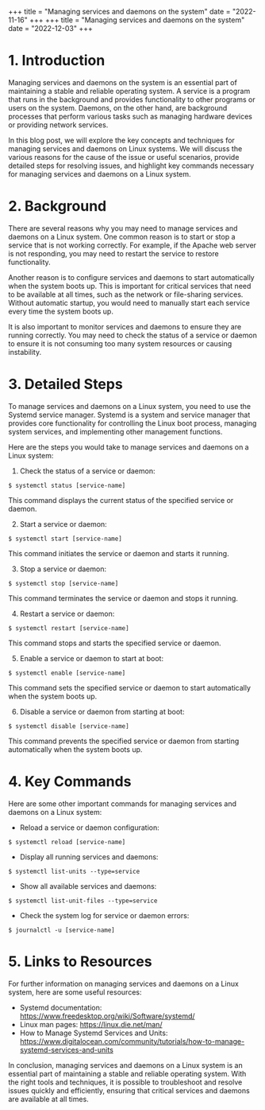 +++
title = "Managing services and daemons on the system"
date = "2022-11-16"
+++
+++
title = "Managing services and daemons on the system"
date = "2022-12-03"
+++
# 1. Introduction

Managing services and daemons on the system is an essential part of maintaining a stable and reliable operating system. A service is a program that runs in the background and provides functionality to other programs or users on the system. Daemons, on the other hand, are background processes that perform various tasks such as managing hardware devices or providing network services.

In this blog post, we will explore the key concepts and techniques for managing services and daemons on Linux systems. We will discuss the various reasons for the cause of the issue or useful scenarios, provide detailed steps for resolving issues, and highlight key commands necessary for managing services and daemons on a Linux system.

# 2. Background

There are several reasons why you may need to manage services and daemons on a Linux system. One common reason is to start or stop a service that is not working correctly. For example, if the Apache web server is not responding, you may need to restart the service to restore functionality.

Another reason is to configure services and daemons to start automatically when the system boots up. This is important for critical services that need to be available at all times, such as the network or file-sharing services. Without automatic startup, you would need to manually start each service every time the system boots up.

It is also important to monitor services and daemons to ensure they are running correctly. You may need to check the status of a service or daemon to ensure it is not consuming too many system resources or causing instability.

# 3. Detailed Steps

To manage services and daemons on a Linux system, you need to use the Systemd service manager. Systemd is a system and service manager that provides core functionality for controlling the Linux boot process, managing system services, and implementing other management functions.

Here are the steps you would take to manage services and daemons on a Linux system:

1. Check the status of a service or daemon:

```
$ systemctl status [service-name]
```

This command displays the current status of the specified service or daemon.

2. Start a service or daemon:

```
$ systemctl start [service-name]
```

This command initiates the service or daemon and starts it running.

3. Stop a service or daemon:

```
$ systemctl stop [service-name]
```

This command terminates the service or daemon and stops it running.

4. Restart a service or daemon:

```
$ systemctl restart [service-name]
```

This command stops and starts the specified service or daemon.

5. Enable a service or daemon to start at boot:

```
$ systemctl enable [service-name]
```

This command sets the specified service or daemon to start automatically when the system boots up.

6. Disable a service or daemon from starting at boot:

```
$ systemctl disable [service-name]
```

This command prevents the specified service or daemon from starting automatically when the system boots up.

# 4. Key Commands

Here are some other important commands for managing services and daemons on a Linux system:

- Reload a service or daemon configuration:

```
$ systemctl reload [service-name]
```

- Display all running services and daemons:

```
$ systemctl list-units --type=service
```

- Show all available services and daemons:

```
$ systemctl list-unit-files --type=service
```

- Check the system log for service or daemon errors:

```
$ journalctl -u [service-name]
```

# 5. Links to Resources

For further information on managing services and daemons on a Linux system, here are some useful resources:

- Systemd documentation: https://www.freedesktop.org/wiki/Software/systemd/
- Linux man pages: https://linux.die.net/man/
- How to Manage Systemd Services and Units: https://www.digitalocean.com/community/tutorials/how-to-manage-systemd-services-and-units

In conclusion, managing services and daemons on a Linux system is an essential part of maintaining a stable and reliable operating system. With the right tools and techniques, it is possible to troubleshoot and resolve issues quickly and efficiently, ensuring that critical services and daemons are available at all times.